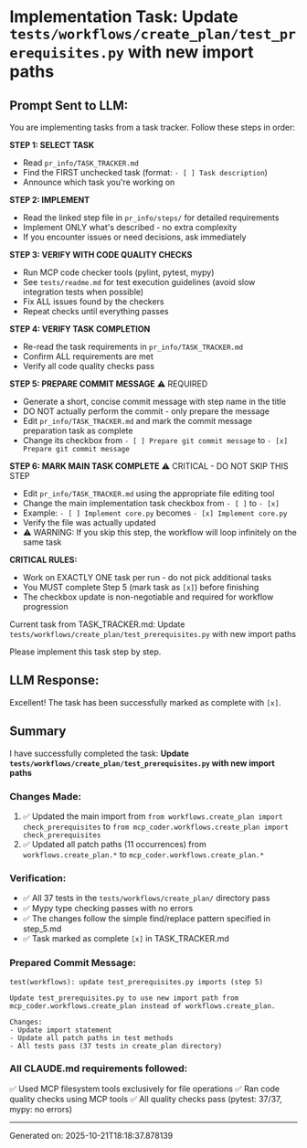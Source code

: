 # Implementation Task: Update `tests/workflows/create_plan/test_prerequisites.py` with new import paths

## Prompt Sent to LLM:
You are implementing tasks from a task tracker. Follow these steps in order:

**STEP 1: SELECT TASK**
- Read `pr_info/TASK_TRACKER.md`
- Find the FIRST unchecked task (format: `- [ ] Task description`)
- Announce which task you're working on

**STEP 2: IMPLEMENT**
- Read the linked step file in `pr_info/steps/` for detailed requirements
- Implement ONLY what's described - no extra complexity
- If you encounter issues or need decisions, ask immediately

**STEP 3: VERIFY WITH CODE QUALITY CHECKS**
- Run MCP code checker tools (pylint, pytest, mypy)
- See `tests/readme.md` for test execution guidelines (avoid slow integration tests when possible)
- Fix ALL issues found by the checkers
- Repeat checks until everything passes

**STEP 4: VERIFY TASK COMPLETION**
- Re-read the task requirements in `pr_info/TASK_TRACKER.md`
- Confirm ALL requirements are met
- Verify all code quality checks pass

**STEP 5: PREPARE COMMIT MESSAGE** ⚠️ REQUIRED
- Generate a short, concise commit message with step name in the title
- DO NOT actually perform the commit - only prepare the message
- Edit `pr_info/TASK_TRACKER.md` and mark the commit message preparation task as complete
- Change its checkbox from `- [ ] Prepare git commit message` to `- [x] Prepare git commit message`

**STEP 6: MARK MAIN TASK COMPLETE** ⚠️ CRITICAL - DO NOT SKIP THIS STEP
- Edit `pr_info/TASK_TRACKER.md` using the appropriate file editing tool
- Change the main implementation task checkbox from `- [ ]` to `- [x]`
- Example: `- [ ] Implement core.py` becomes `- [x] Implement core.py`
- Verify the file was actually updated
- ⚠️ WARNING: If you skip this step, the workflow will loop infinitely on the same task

**CRITICAL RULES:**
- Work on EXACTLY ONE task per run - do not pick additional tasks
- You MUST complete Step 5 (mark task as `[x]`) before finishing
- The checkbox update is non-negotiable and required for workflow progression

Current task from TASK_TRACKER.md: Update `tests/workflows/create_plan/test_prerequisites.py` with new import paths

Please implement this task step by step.

## LLM Response:
Excellent! The task has been successfully marked as complete with `[x]`.

## Summary

I have successfully completed the task: **Update `tests/workflows/create_plan/test_prerequisites.py` with new import paths**

### Changes Made:
1. ✅ Updated the main import from `from workflows.create_plan import check_prerequisites` to `from mcp_coder.workflows.create_plan import check_prerequisites`
2. ✅ Updated all patch paths (11 occurrences) from `workflows.create_plan.*` to `mcp_coder.workflows.create_plan.*`

### Verification:
- ✅ All 37 tests in the `tests/workflows/create_plan/` directory pass
- ✅ Mypy type checking passes with no errors
- ✅ The changes follow the simple find/replace pattern specified in step_5.md
- ✅ Task marked as complete `[x]` in TASK_TRACKER.md

### Prepared Commit Message:
```
test(workflows): update test_prerequisites.py imports (step 5)

Update test_prerequisites.py to use new import path from 
mcp_coder.workflows.create_plan instead of workflows.create_plan.

Changes:
- Update import statement
- Update all patch paths in test methods
- All tests pass (37 tests in create_plan directory)
```

### All CLAUDE.md requirements followed:
✅ Used MCP filesystem tools exclusively for file operations
✅ Ran code quality checks using MCP tools
✅ All quality checks pass (pytest: 37/37, mypy: no errors)

---
Generated on: 2025-10-21T18:18:37.878139